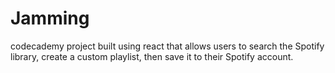 
# Jamming

codecademy project built using react that allows users to search the Spotify library, create a custom playlist, then save it to their Spotify account.
